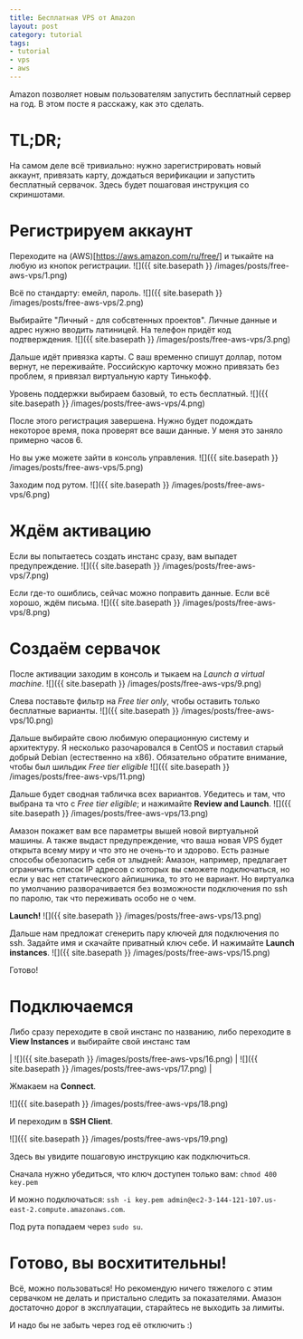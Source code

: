 ```yaml
---
title: Бесплатная VPS от Amazon
layout: post
category: tutorial
tags:
- tutorial
- vps
- aws
---
```


Amazon позволяет новым пользователям запустить бесплатный сервер на год. В этом посте я расскажу, как это сделать.

# TL;DR;
На самом деле всё тривиально: нужно зарегистрировать новый аккаунт, привязать карту, дождаться верификации и запустить бесплатный сервачок. Здесь будет пошаговая инструкция со скриншотами.

# Регистрируем аккаунт

Переходите на (AWS)[https://aws.amazon.com/ru/free/] и тыкайте на любую из кнопок регистрации.
![]({{ site.basepath }} /images/posts/free-aws-vps/1.png)

Всё по стандарту: емейл, пароль.
![]({{ site.basepath }} /images/posts/free-aws-vps/2.png)

Выбирайте "Личный - для собсвтенных проектов". Личные данные и адрес нужно вводить латиницей. На телефон придёт код подтверждения.
![]({{ site.basepath }} /images/posts/free-aws-vps/3.png)

Дальше идёт привязка карты. С ваш временно спишут доллар, потом вернут, не переживайте. Российскую карточку можно привязать без проблем, я привязал виртуальную карту Тинькофф.

Уровень поддержки выбираем базовый, то есть бесплатный.
![]({{ site.basepath }} /images/posts/free-aws-vps/4.png)

После этого регистрация завершена. Нужно будет подождать некоторое время, пока проверят все ваши данные. У меня это заняло примерно часов 6.

Но вы уже можете зайти в консоль управления.
![]({{ site.basepath }} /images/posts/free-aws-vps/5.png)

Заходим под рутом.
![]({{ site.basepath }} /images/posts/free-aws-vps/6.png)


# Ждём активацию
Если вы попытаетесь создать инстанс сразу, вам выпадет предупреждение.
![]({{ site.basepath }} /images/posts/free-aws-vps/7.png)

Если где-то ошиблись, сейчас можно поправить данные. Если всё хорошо, ждём письма.
![]({{ site.basepath }} /images/posts/free-aws-vps/8.png)

# Создаём сервачок

После активации заходим в консоль и тыкаем на *Launch a virtual machine*.
![]({{ site.basepath }} /images/posts/free-aws-vps/9.png)

Слева поставьте фильтр на *Free tier only*, чтобы оставить только бесплатные варианты.
![]({{ site.basepath }} /images/posts/free-aws-vps/10.png)

Дальше выбирайте свою любимую операционную систему и архитектуру. Я несколько разочаровался в CentOS и поставил старый добрый Debian (естественно на x86). Обязательно обратите внимание, чтобы был шильдик *Free tier eligible* 
![]({{ site.basepath }} /images/posts/free-aws-vps/11.png)

Дальше будет сводная табличка всех вариантов. Убедитесь и там, что выбрана та что с *Free tier eligible*; и нажимайте **Review and Launch**.
![]({{ site.basepath }} /images/posts/free-aws-vps/13.png)

Амазон покажет вам все параметры вышей новой виртуальной машины. А также выдаст предупреждение, что ваша новая VPS будет открыта всему миру и что это не очень-то и здорово. Есть разные способы обезопасить себя от злыдней: Амазон, например, предлагает ограничить список IP адресов с которых вы сможете подключаться, но если у вас нет статического айпишника, то это не вариант. Но виртуалка по умолчанию разворачивается без возможности подключения по ssh по паролю, так что переживать особо не о чем.

**Launch!**
![]({{ site.basepath }} /images/posts/free-aws-vps/13.png)

Дальше нам предложат сгенерить пару ключей для подключения по ssh. Задайте имя и скачайте приватный ключ себе. И нажимайте **Launch instances**.
![]({{ site.basepath }} /images/posts/free-aws-vps/15.png)

Готово!

# Подключаемся

Либо сразу переходите в свой инстанс по названию, либо переходите в **View Instances** и выбирайте свой инстанс там

| ![]({{ site.basepath }} /images/posts/free-aws-vps/16.png) | ![]({{ site.basepath }} /images/posts/free-aws-vps/17.png) |

Жмакаем на **Connect**.

![]({{ site.basepath }} /images/posts/free-aws-vps/18.png)

И переходим в **SSH Client**.

![]({{ site.basepath }} /images/posts/free-aws-vps/19.png)

Здесь вы увидите пошаговую инструкцию как подключиться.

Сначала нужно убедиться, что ключ доступен только вам: `chmod 400 key.pem`

И можно подключаться: `ssh -i key.pem admin@ec2-3-144-121-107.us-east-2.compute.amazonaws.com`.

Под рута попадаем через `sudo su`.

# Готово, вы восхитительны!

Всё, можно пользоваться! Но рекомендую ничего тяжелого с этим сервачком не делать и пристально следить за показателями. Амазон достаточно дорог в эксплуатации, старайтесь не выходить за лимиты.

И надо бы не забыть через год её отключить :)